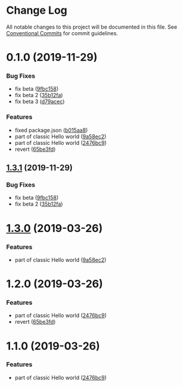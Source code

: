 # Change Log

All notable changes to this project will be documented in this file.
See [Conventional Commits](https://conventionalcommits.org) for commit guidelines.

# 0.1.0 (2019-11-29)


### Bug Fixes

* fix beta ([9fbc158](https://github.com/Naimikan/lerna-conventional-commits-example/commit/9fbc158f6ec4528b13d0625196aee9a963de699b))
* fix beta 2 ([35b12fa](https://github.com/Naimikan/lerna-conventional-commits-example/commit/35b12fa7e8eefa0f6b883107c9ac14d589152535))
* fix beta 3 ([d79acec](https://github.com/Naimikan/lerna-conventional-commits-example/commit/d79acecbd3806bed9750ccb82bbae488d9c2199f))


### Features

* fixed package.json ([b015aa8](https://github.com/Naimikan/lerna-conventional-commits-example/commit/b015aa87b27cab10183e5bc5beeefc0db3ebbfce))
* part of classic Hello world ([9a58ec2](https://github.com/Naimikan/lerna-conventional-commits-example/commit/9a58ec2bce1375817f5223b1f92ebf2186ce7776))
* part of classic Hello world ([2476bc9](https://github.com/Naimikan/lerna-conventional-commits-example/commit/2476bc9c0def84f8006ab8e6348424f063694f2a))
* revert ([65be3fd](https://github.com/Naimikan/lerna-conventional-commits-example/commit/65be3fd040261c79f424560ea11967b8252bed2f))





## [1.3.1](https://github.com/Naimikan/lerna-conventional-commits-example/compare/@naimikan/beta@1.3.0...@naimikan/beta@1.3.1) (2019-11-29)


### Bug Fixes

* fix beta ([9fbc158](https://github.com/Naimikan/lerna-conventional-commits-example/commit/9fbc158f6ec4528b13d0625196aee9a963de699b))
* fix beta 2 ([35b12fa](https://github.com/Naimikan/lerna-conventional-commits-example/commit/35b12fa7e8eefa0f6b883107c9ac14d589152535))





# [1.3.0](https://github.com/Naimikan/lerna-conventional-commits-example/compare/@naimikan/beta@1.2.0...@naimikan/beta@1.3.0) (2019-03-26)


### Features

* part of classic Hello world ([9a58ec2](https://github.com/Naimikan/lerna-conventional-commits-example/commit/9a58ec2))





# 1.2.0 (2019-03-26)


### Features

* part of classic Hello world ([2476bc9](https://github.com/Naimikan/lerna-conventional-commits-example/commit/2476bc9))
* revert ([65be3fd](https://github.com/Naimikan/lerna-conventional-commits-example/commit/65be3fd))





# 1.1.0 (2019-03-26)


### Features

* part of classic Hello world ([2476bc9](https://github.com/Naimikan/lerna-conventional-commits-example/commit/2476bc9))
